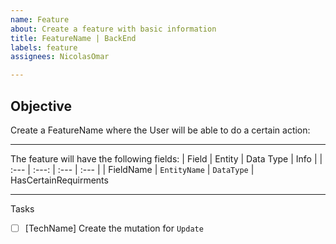 ```yaml
---
name: Feature
about: Create a feature with basic information
title: FeatureName | BackEnd
labels: feature
assignees: NicolasOmar

---
```


## Objective
Create a FeatureName where the User will be able to do a certain action:

---

The feature will have the following fields:
| Field | Entity | Data Type | Info |
| :--- | :---: | :--- | :--- |
| FieldName | `EntityName` | `DataType` | HasCertainRequirments

---

Tasks
  - [ ] [TechName] Create the mutation for `Update`
